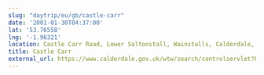 ```yaml
---
slug: "daytrip/eu/gb/castle-carr"
date: '2001-01-30T04:37:00'
lat: '53.76558'
lng: '-1.96321'
location: Castle Carr Road, Lower Saltonstall, Wainstalls, Calderdale, West Yorkshire, HX2 7TR, United Kingdom
title: Castle Carr
external_url: https://www.calderdale.gov.uk/wtw/search/controlservlet?PageId=Detail&DocId=101925
---
```



